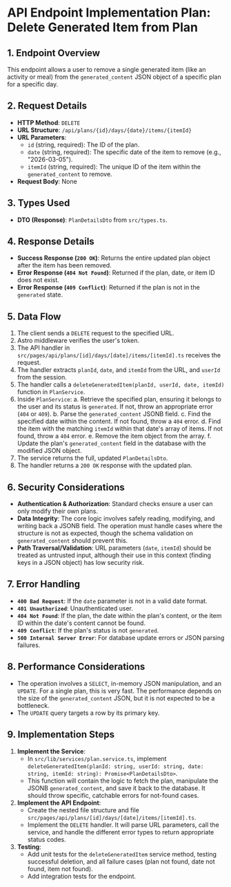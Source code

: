 # API Endpoint Implementation Plan: Delete Generated Item from Plan

## 1. Endpoint Overview
This endpoint allows a user to remove a single generated item (like an activity or meal) from the `generated_content` JSON object of a specific plan for a specific day.

## 2. Request Details
- **HTTP Method**: `DELETE`
- **URL Structure**: `/api/plans/{id}/days/{date}/items/{itemId}`
- **URL Parameters**:
  - `id` (string, required): The ID of the plan.
  - `date` (string, required): The specific date of the item to remove (e.g., "2026-03-05").
  - `itemId` (string, required): The unique ID of the item within the `generated_content` to remove.
- **Request Body**: None

## 3. Types Used
- **DTO (Response)**: `PlanDetailsDto` from `src/types.ts`.

## 4. Response Details
- **Success Response (`200 OK`)**: Returns the entire updated plan object after the item has been removed.
- **Error Response (`404 Not Found`)**: Returned if the plan, date, or item ID does not exist.
- **Error Response (`409 Conflict`)**: Returned if the plan is not in the `generated` state.

## 5. Data Flow
1. The client sends a `DELETE` request to the specified URL.
2. Astro middleware verifies the user's token.
3. The API handler in `src/pages/api/plans/[id]/days/[date]/items/[itemId].ts` receives the request.
4. The handler extracts `planId`, `date`, and `itemId` from the URL, and `userId` from the session.
5. The handler calls a `deleteGeneratedItem(planId, userId, date, itemId)` function in `PlanService`.
6. Inside `PlanService`:
   a. Retrieve the specified plan, ensuring it belongs to the user and its status is `generated`. If not, throw an appropriate error (`404` or `409`).
   b. Parse the `generated_content` JSONB field.
   c. Find the specified date within the content. If not found, throw a `404` error.
   d. Find the item with the matching `itemId` within that date's array of items. If not found, throw a `404` error.
   e. Remove the item object from the array.
   f. Update the plan's `generated_content` field in the database with the modified JSON object.
7. The service returns the full, updated `PlanDetailsDto`.
8. The handler returns a `200 OK` response with the updated plan.

## 6. Security Considerations
- **Authentication & Authorization**: Standard checks ensure a user can only modify their own plans.
- **Data Integrity**: The core logic involves safely reading, modifying, and writing back a JSONB field. The operation must handle cases where the structure is not as expected, though the schema validation on `generated_content` should prevent this.
- **Path Traversal/Validation**: URL parameters (`date`, `itemId`) should be treated as untrusted input, although their use in this context (finding keys in a JSON object) has low security risk.

## 7. Error Handling
- **`400 Bad Request`**: If the `date` parameter is not in a valid date format.
- **`401 Unauthorized`**: Unauthenticated user.
- **`404 Not Found`**: If the plan, the date within the plan's content, or the item ID within the date's content cannot be found.
- **`409 Conflict`**: If the plan's status is not `generated`.
- **`500 Internal Server Error`**: For database update errors or JSON parsing failures.

## 8. Performance Considerations
- The operation involves a `SELECT`, in-memory JSON manipulation, and an `UPDATE`. For a single plan, this is very fast. The performance depends on the size of the `generated_content` JSON, but it is not expected to be a bottleneck.
- The `UPDATE` query targets a row by its primary key.

## 9. Implementation Steps
1. **Implement the Service**:
   - In `src/lib/services/plan.service.ts`, implement `deleteGeneratedItem(planId: string, userId: string, date: string, itemId: string): Promise<PlanDetailsDto>`.
   - This function will contain the logic to fetch the plan, manipulate the JSONB `generated_content`, and save it back to the database. It should throw specific, catchable errors for not-found cases.
2. **Implement the API Endpoint**:
   - Create the nested file structure and file `src/pages/api/plans/[id]/days/[date]/items/[itemId].ts`.
   - Implement the `DELETE` handler. It will parse URL parameters, call the service, and handle the different error types to return appropriate status codes.
3. **Testing**:
   - Add unit tests for the `deleteGeneratedItem` service method, testing successful deletion, and all failure cases (plan not found, date not found, item not found).
   - Add integration tests for the endpoint.
